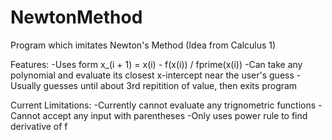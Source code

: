 # NewtonMethod
Program which imitates Newton's Method (Idea from Calculus 1)

Features:
    -Uses form x_(i + 1) = x(i) - f(x(i)) / fprime(x(i)) 
    -Can take any polynomial and evaluate its closest x-intercept near the user's guess
    -Usually guesses until about 3rd repitition of value, then exits program

Current Limitations:
    -Currently cannot evaluate any trignometric functions
    -Cannot accept any input with parentheses
    -Only uses power rule to find derivative of f
